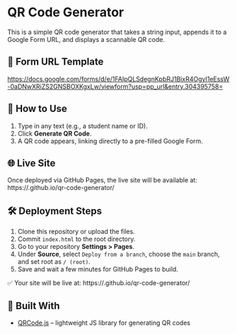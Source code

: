 # QR Code Generator

This is a simple QR code generator that takes a string input, appends it to a Google Form URL, and displays a scannable QR code.

## 🔗 Form URL Template
https://docs.google.com/forms/d/e/1FAIpQLSdegnKpbRJ1BixR4OgyI1eEssW-0aDNwXRiZS2GNSBOXKgxLw/viewform?usp=pp_url&entry.304395758=

## 🚀 How to Use

1. Type in any text (e.g., a student name or ID).
2. Click **Generate QR Code**.
3. A QR code appears, linking directly to a pre-filled Google Form.

## 🌐 Live Site

Once deployed via GitHub Pages, the live site will be available at:
https://.github.io/qr-code-generator/

## 🛠️ Deployment Steps

1. Clone this repository or upload the files.
2. Commit `index.html` to the root directory.
3. Go to your repository **Settings > Pages**.
4. Under **Source**, select `Deploy from a branch`, choose the `main` branch, and set root as `/ (root)`.
5. Save and wait a few minutes for GitHub Pages to build.

✅ Your site will be live at: https://.github.io/qr-code-generator/

## 🧩 Built With
- [QRCode.js](https://github.com/davidshimjs/qrcodejs) – lightweight JS library for generating QR codes
